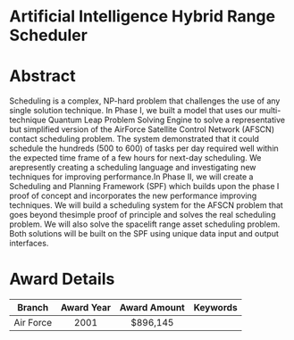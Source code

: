 
Artificial Intelligence Hybrid Range Scheduler
==============================================

# Abstract


Scheduling is a complex, NP-hard problem that challenges the use of any single solution technique.  In Phase I, we built a model that uses our multi-technique Quantum Leap Problem Solving Engine to solve a representative but simplified version of the AirForce Satellite Control Network (AFSCN) contact scheduling problem.  The system demonstrated that it could schedule the hundreds (500 to 600) of tasks per day required well within the expected time frame of a few hours for next-day scheduling.  We arepresently creating a scheduling language and investigating new techniques for improving performance.In Phase II, we will create a Scheduling and Planning Framework (SPF) which builds upon the phase I proof of concept and incorporates the new performance improving techniques.  We will build a scheduling system for the AFSCN problem that goes beyond thesimple proof of principle and solves the real scheduling problem.  We will also solve the spacelift range asset scheduling problem.  Both solutions will be built on the SPF using unique data input and output interfaces.  

# Award Details

|Branch|Award Year|Award Amount|Keywords|
| :---: | :---: | :---: | :---: |
|Air Force|2001|$896,145||
